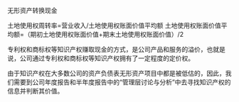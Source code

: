 无形资产转换现金

土地使用权周转率=营业收入/土地使用权账面价值平均额
土地使用权账面价值平均额=（期初土地使用权账面价值+期末土地使用权账面价值）/2

专利权和商标权等知识产权赚取现金的方式，是公司产品和服务的溢价，也就是说，公司通过专利权和商标权等知识产权拥有了一定程度的定价权。

由于知识产权在大多数公司的资产负债表无形资产项目中都是被低估的，因此，我们需要到公司年度报告和半年度报告中的“管理层讨论与分析”中去寻找知识产权的信息并判断其价值。